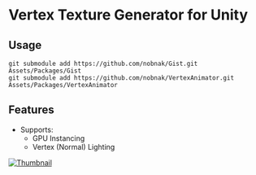 # Vertex Texture Generator for Unity

## Usage

```
git submodule add https://github.com/nobnak/Gist.git Assets/Packages/Gist
git submodule add https://github.com/nobnak/VertexAnimator.git Assets/Packages/VertexAnimator
```

## Features

- Supports:
  - GPU Instancing
  - Vertex (Normal) Lighting

[![Thumbnail](https://i.vimeocdn.com/video/556962604_640.jpg)](https://vimeo.com/156044560)
